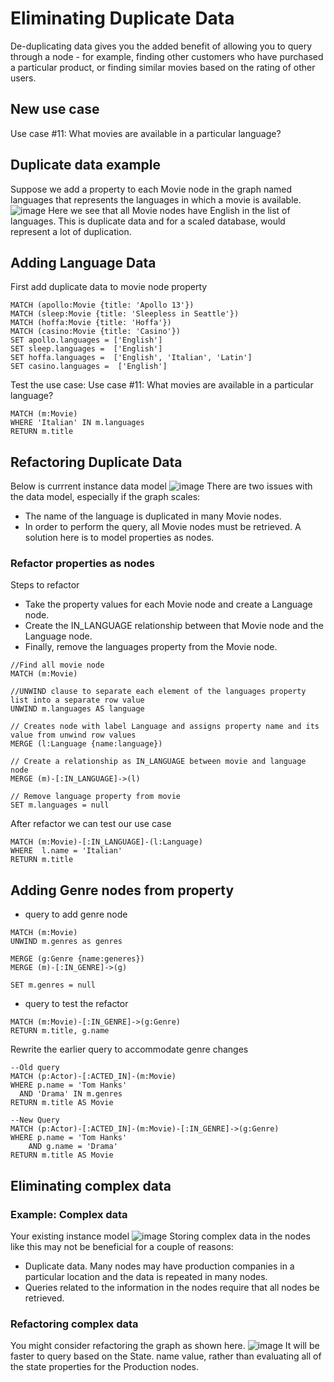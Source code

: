 # Eliminating Duplicate Data
De-duplicating data gives you the added benefit of allowing you to query through a node - for example, finding other customers who have purchased
a particular product, or finding similar movies based on the rating of other users.
## New use case
Use case #11: What movies are available in a particular language?

## Duplicate data example
Suppose we add a property to each Movie node in the graph named languages that represents the languages in which a movie is available.
![image](https://github.com/user-attachments/assets/8b45b25b-9c7d-482d-aefb-53d84ba7b62b)
Here we see that all Movie nodes have English in the list of languages. This is duplicate data and for a scaled database, would represent a lot of duplication.

## Adding Language Data
First add duplicate data to movie node property 
```
MATCH (apollo:Movie {title: 'Apollo 13'})
MATCH (sleep:Movie {title: 'Sleepless in Seattle'})
MATCH (hoffa:Movie {title: 'Hoffa'})
MATCH (casino:Movie {title: 'Casino'})
SET apollo.languages = ['English']
SET sleep.languages =  ['English']
SET hoffa.languages =  ['English', 'Italian', 'Latin']
SET casino.languages =  ['English']

```

Test the use case: Use case #11: What movies are available in a particular language?
```
MATCH (m:Movie)
WHERE 'Italian' IN m.languages
RETURN m.title
```

## Refactoring Duplicate Data
Below is currrent instance data model
![image](https://github.com/user-attachments/assets/38ab3104-fb04-4088-a749-d95564452aa5)
There are two issues with the data model, especially if the graph scales:
- The name of the language is duplicated in many Movie nodes.
- In order to perform the query, all Movie nodes must be retrieved.
A solution here is to model properties as nodes.

### Refactor properties as nodes
Steps to refactor
- Take the property values for each Movie node and create a Language node.
- Create the IN_LANGUAGE relationship between that Movie node and the Language node.
- Finally, remove the languages property from the Movie node.

```
//Find all movie node
MATCH (m:Movie)

//UNWIND clause to separate each element of the languages property list into a separate row value
UNWIND m.languages AS language

// Creates node with label Language and assigns property name and its value from unwind row values
MERGE (l:Language {name:language})

// Create a relationship as IN_LANGUAGE between movie and language node
MERGE (m)-[:IN_LANGUAGE]->(l)

// Remove language property from movie
SET m.languages = null
```

After refactor we can test our use case 

```
MATCH (m:Movie)-[:IN_LANGUAGE]-(l:Language)
WHERE  l.name = 'Italian'
RETURN m.title
```
## Adding Genre nodes from property
- query to add genre node
```
MATCH (m:Movie)
UNWIND m.genres as genres

MERGE (g:Genre {name:generes})
MERGE (m)-[:IN_GENRE]->(g)

SET m.genres = null
```
- query to test the refactor
```
MATCH (m:Movie)-[:IN_GENRE]->(g:Genre)
RETURN m.title, g.name
```
Rewrite the earlier query to accommodate genre changes
```
--Old query
MATCH (p:Actor)-[:ACTED_IN]-(m:Movie)
WHERE p.name = 'Tom Hanks'
  AND 'Drama' IN m.genres
RETURN m.title AS Movie

--New Query
MATCH (p:Actor)-[:ACTED_IN]-(m:Movie)-[:IN_GENRE]->(g:Genre)
WHERE p.name = 'Tom Hanks'
    AND g.name = 'Drama'
RETURN m.title AS Movie
```

## Eliminating complex data
### Example: Complex data
Your existing instance model
![image](https://github.com/user-attachments/assets/bb79e504-c6bd-4c00-a0b2-03e4a8ea4f69)
Storing complex data in the nodes like this may not be beneficial for a couple of reasons:
- Duplicate data. Many nodes may have production companies in a particular location and the data is repeated in many nodes.
- Queries related to the information in the nodes require that all nodes be retrieved.

### Refactoring complex data
You might consider refactoring the graph as shown here.
![image](https://github.com/user-attachments/assets/80fa9060-5a71-4120-91f3-6f481ffcfdb1)
It will be faster to query based on the State. name value, rather than evaluating all of the state properties for the Production nodes.


